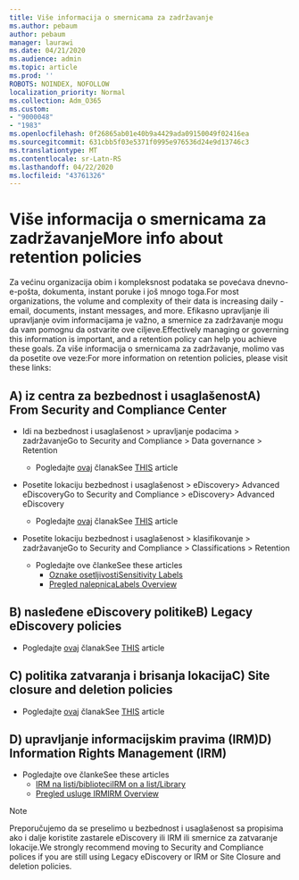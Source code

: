```yaml
---
title: Više informacija o smernicama za zadržavanje
ms.author: pebaum
author: pebaum
manager: laurawi
ms.date: 04/21/2020
ms.audience: admin
ms.topic: article
ms.prod: ''
ROBOTS: NOINDEX, NOFOLLOW
localization_priority: Normal
ms.collection: Adm_O365
ms.custom:
- "9000048"
- "1983"
ms.openlocfilehash: 0f26865ab01e40b9a4429ada09150049f02416ea
ms.sourcegitcommit: 631cbb5f03e5371f0995e976536d24e9d13746c3
ms.translationtype: MT
ms.contentlocale: sr-Latn-RS
ms.lasthandoff: 04/22/2020
ms.locfileid: "43761326"
---
```

# <a name="more-info-about-retention-policies"></a><span data-ttu-id="42a1b-102">Više informacija o smernicama za zadržavanje</span><span class="sxs-lookup"><span data-stu-id="42a1b-102">More info about retention policies</span></span>

<span data-ttu-id="42a1b-103">Za većinu organizacija obim i kompleksnost podataka se povećava dnevno-e-pošta, dokumenta, instant poruke i još mnogo toga.</span><span class="sxs-lookup"><span data-stu-id="42a1b-103">For most organizations, the volume and complexity of their data is increasing daily - email, documents, instant messages, and more.</span></span> <span data-ttu-id="42a1b-104">Efikasno upravljanje ili upravljanje ovim informacijama je važno, a smernice za zadržavanje mogu da vam pomognu da ostvarite ove ciljeve.</span><span class="sxs-lookup"><span data-stu-id="42a1b-104">Effectively managing or governing this information is important, and a retention policy can help you achieve these goals.</span></span> <span data-ttu-id="42a1b-105">Za više informacija o smernicama za zadržavanje, molimo vas da posetite ove veze:</span><span class="sxs-lookup"><span data-stu-id="42a1b-105">For more information on retention policies, please visit these links:</span></span>

## <a name="a-from-security-and-compliance-center"></a><span data-ttu-id="42a1b-106">A) iz centra za bezbednost i usaglašenost</span><span class="sxs-lookup"><span data-stu-id="42a1b-106">A) From Security and Compliance Center</span></span>

- <span data-ttu-id="42a1b-107">Idi na bezbednost i usaglašenost > upravljanje podacima > zadržavanje</span><span class="sxs-lookup"><span data-stu-id="42a1b-107">Go to Security and Compliance > Data governance > Retention</span></span>
  - <span data-ttu-id="42a1b-108">Pogledajte [ovaj](https://docs.microsoft.com/office365/securitycompliance/retention-policies) članak</span><span class="sxs-lookup"><span data-stu-id="42a1b-108">See [THIS](https://docs.microsoft.com/office365/securitycompliance/retention-policies) article</span></span>

- <span data-ttu-id="42a1b-109">Posetite lokaciju bezbednost i usaglašenost > eDiscovery> Advanced eDiscovery</span><span class="sxs-lookup"><span data-stu-id="42a1b-109">Go to Security and Compliance > eDiscovery> Advanced eDiscovery</span></span> 
  - <span data-ttu-id="42a1b-110">Pogledajte [ovaj](https://docs.microsoft.com/office365/securitycompliance/ediscovery-cases) članak</span><span class="sxs-lookup"><span data-stu-id="42a1b-110">See [THIS](https://docs.microsoft.com/office365/securitycompliance/ediscovery-cases) article</span></span>

- <span data-ttu-id="42a1b-111">Posetite lokaciju bezbednost i usaglašenost > klasifikovanje > zadržavanje</span><span class="sxs-lookup"><span data-stu-id="42a1b-111">Go to Security and Compliance > Classifications > Retention</span></span>
  - <span data-ttu-id="42a1b-112">Pogledajte ove članke</span><span class="sxs-lookup"><span data-stu-id="42a1b-112">See these articles</span></span>
    - [<span data-ttu-id="42a1b-113">Oznake osetljivosti</span><span class="sxs-lookup"><span data-stu-id="42a1b-113">Sensitivity Labels</span></span>](https://docs.microsoft.com/office365/securitycompliance/sensitivity-labels)
    - [<span data-ttu-id="42a1b-114">Pregled nalepnica</span><span class="sxs-lookup"><span data-stu-id="42a1b-114">Labels Overview</span></span>](https://docs.microsoft.com/office365/securitycompliance/labels)

## <a name="b-legacy-ediscovery-policies"></a><span data-ttu-id="42a1b-115">B) nasleđene eDiscovery politike</span><span class="sxs-lookup"><span data-stu-id="42a1b-115">B) Legacy eDiscovery policies</span></span>

- <span data-ttu-id="42a1b-116">Pogledajte [ovaj](https://support.office.com/article/Set-up-an-eDiscovery-Center-in-SharePoint-Online-A18F8975-AA7F-43B4-A7D6-001D14744D8E) članak</span><span class="sxs-lookup"><span data-stu-id="42a1b-116">See [THIS](https://support.office.com/article/Set-up-an-eDiscovery-Center-in-SharePoint-Online-A18F8975-AA7F-43B4-A7D6-001D14744D8E) article</span></span>

## <a name="c-site-closure-and-deletion-policies"></a><span data-ttu-id="42a1b-117">C) politika zatvaranja i brisanja lokacija</span><span class="sxs-lookup"><span data-stu-id="42a1b-117">C) Site closure and deletion policies</span></span>

- <span data-ttu-id="42a1b-118">Pogledajte [ovaj](https://support.office.com/article/Use-policies-for-site-closure-and-deletion-A8280D82-27FD-48C5-9ADF-8A5431208BA5) članak</span><span class="sxs-lookup"><span data-stu-id="42a1b-118">See [THIS](https://support.office.com/article/Use-policies-for-site-closure-and-deletion-A8280D82-27FD-48C5-9ADF-8A5431208BA5) article</span></span>  

## <a name="d-information-rights-management-irm"></a><span data-ttu-id="42a1b-119">D) upravljanje informacijskim pravima (IRM)</span><span class="sxs-lookup"><span data-stu-id="42a1b-119">D) Information Rights Management (IRM)</span></span>

- <span data-ttu-id="42a1b-120">Pogledajte ove članke</span><span class="sxs-lookup"><span data-stu-id="42a1b-120">See these articles</span></span>
  - [<span data-ttu-id="42a1b-121">IRM na listi/biblioteci</span><span class="sxs-lookup"><span data-stu-id="42a1b-121">IRM on a list/Library</span></span>](https://support.office.com/article/apply-information-rights-management-to-a-list-or-library-3bdb5c4e-94fc-4741-b02f-4e7cc3c54aa1)
  - [<span data-ttu-id="42a1b-122">Pregled usluge IRM</span><span class="sxs-lookup"><span data-stu-id="42a1b-122">IRM Overview</span></span>](https://support.office.com/article/create-and-apply-information-management-policies-eb501fe9-2ef6-4150-945a-65a6451ee9e9)

> [!Note]
> <span data-ttu-id="42a1b-123">Preporučujemo da se preselimo u bezbednost i usaglašenost sa propisima ako i dalje koristite zastarele eDiscovery ili IRM ili smernice za zatvaranje lokacije.</span><span class="sxs-lookup"><span data-stu-id="42a1b-123">We strongly recommend moving to Security and Compliance polices if you are still using Legacy eDiscovery or IRM or Site Closure and deletion policies.</span></span>
